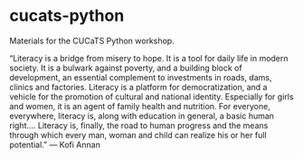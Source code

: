 # cucats-python
Materials for the CUCaTS Python workshop.

“Literacy is a bridge from misery to hope. It is a tool for daily life in modern society. It is a bulwark against poverty, and a building block of development, an essential complement to investments in roads, dams, clinics and factories. Literacy is a platform for democratization, and a vehicle for the promotion of cultural and national identity. Especially for girls and women, it is an agent of family health and nutrition. For everyone, everywhere, literacy is, along with education in general, a basic human right.... Literacy is, finally, the road to human progress and the means through which every man, woman and child can realize his or her full potential.”
― Kofi Annan
